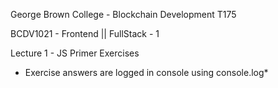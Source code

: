 George Brown College - Blockchain Development T175

BCDV1021 - Frontend || FullStack - 1

Lecture 1 - JS Primer Exercises

* Exercise answers are logged in console using console.log*
